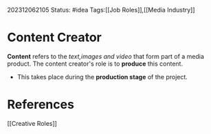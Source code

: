 202312062105
Status: #idea
Tags:[[Job Roles]],[[Media Industry]]

# Content Creator

**Content** refers to the *text,images and video* that form part of a media product. The content creator's role is to **produce** this content.

- This takes place during the **production stage** of the project.
# **References**

[[Creative Roles]]
